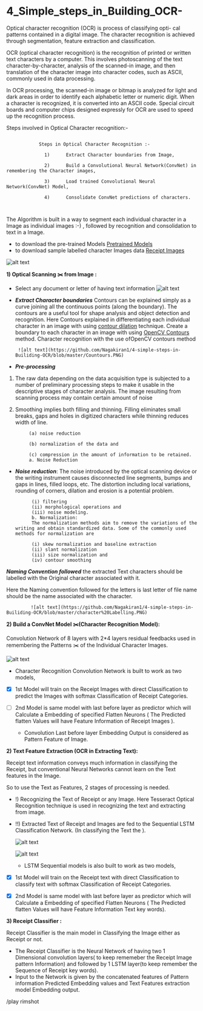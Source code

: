 # 4_Simple_steps_in_Building_OCR-
Optical character recognition (OCR) is process of classifying opti- cal patterns contained in a digital image. The character recognition is achieved through segmentation, feature extraction and classification.

OCR (optical character recognition) is the recognition of printed or written text characters by a computer. This involves photoscanning of the text character-by-character, analysis of the scanned-in image, and then translation of the character image into character codes, such as ASCII, commonly used in data processing.

In OCR processing, the scanned-in image or bitmap is analyzed for light and dark areas in order to identify each alphabetic letter or numeric digit. When a character is recognized, it is converted into an ASCII code. Special circuit boards and computer chips designed expressly for OCR are used to speed up the recognition process.


Steps involved in Optical Character recognition:-
```

            Steps in Optical Character Recognition :-

              1)      Extract Character boundaries from Image,

              2)      Build a Convolutional Neural Network(ConvNet) in remembering the Character images,

              3)      Load trained Convolutional Neural Network(ConvNet) Model,
              
              4)      Consolidate ConvNet predictions of characters.



```

The Algorithm is built in a way to segment each individual character in a Image as individual images :-) , followed by recognition and consolidation to text in a Image.

 - to download the pre-trained Models [Pretrained Models](https://drive.google.com/file/d/1ckskSVzzFpkaMO7VyTZo0fz_m32q_S_C/view?usp=sharing)
 - to download sample labelled character Images data [Receipt Images](https://drive.google.com/drive/folders/1q4PjRX121lj6BGDAhnM8fh1TiC78-ylO?usp=sharing)


![alt text](https://github.com/Nagakiran1/4-simple-steps-in-Builiding-OCR/blob/master/OCR_Algorithm.PNG)


**1) Optical Scanning :scissors: from Image :**

 - Select any document or letter of having text information 
 ![alt text](https://github.com/Nagakiran1/4-simple-steps-in-Builiding-OCR/blob/master/sample.jpg) 
 -  ***Extract Character boundaries***
             Contours can be explained simply as a curve joining all the continuous points (along the boundary). The contours are a useful tool for shape analysis and object detection and recognition. Here Contours explained in differentiating each individual character in an image with using [contour dilation](https://docs.opencv.org/trunk/d9/d61/tutorial_py_morphological_ops.html) technique.
             Create a boundary to each character in an image with using [OpenCV Contours](https://docs.opencv.org/3.3.0/dd/d49/tutorial_py_contour_features.html) method. 
             Character recognition with the use ofOpenCV contours method
             
         ![alt text](https://github.com/Nagakiran1/4-simple-steps-in-Builiding-OCR/blob/master/Countours.PNG)





- ***Pre-processing***
1) The raw data depending on the data acquisition type is subjected to a number of preliminary processing steps to make it usable in the descriptive stages of character analysis. The image resulting from scanning process may contain certain amount of noise

2) Smoothing implies both filling and thinning. Filling eliminates small breaks, gaps and holes in digitized characters while thinning reduces width of line.

            (a) noise reduction

            (b) normalization of the data and

            (c) compression in the amount of information to be retained.
            a. Noise Reduction
- ***Noise reduction***: The noise introduced by the optical scanning device or the writing instrument causes disconnected line segments, bumps and gaps in lines, filled loops, etc. The distortion including local variations, rounding of corners, dilation and erosion is a potential problem.

            (i) filtering
            (ii) morphological operations and 
            (iii) noise modeling.
            b. Normalization:
            The normalization methods aim to remove the variations of the writing and obtain standardized data. Some of the commonly used methods for normalization are

            (i) skew normalization and baseline extraction
            (ii) slant normalization 
            (iii) size normalization and 
            (iv) contour smoothing


***Naming Convention followed***
the extracted Text characters should be labelled with the Original character associated with it.

Here the Naming convention followed for the letters is last letter of file name should be the name associated with the character.
             
             ![alt text](https://github.com/Nagakiran1/4-simple-steps-in-Builiding-OCR/blob/master/character%20Labelling.PNG)
 
 
 
 
**2) Build a ConvNet Model  :scissors:(Character Recognition Model):**


  Convolution Network of 8 layers with 2\*4 layers residual feedbacks used in remembering the Patterns  :scissors: of the Individual Character Images.
  
 
  ![alt text](https://github.com/Nagakiran1/Receipt_Image_Classification-/blob/master/ConvNet1.png)
  
  - Character Recognition Convolution Network is built to work as two models, 

- [x] 1st Model will train on the Receipt Images with direct Classification to predict the Images with softmax Classification of Receipt Categories.
- [ ] 2nd Model is same model with last before layer as predictor which will Calculate a Embedding of specified Flatten Neurons ( The Predicted flatten Values will have Feature Information of Receipt Images ).
            
  - Convolution Last before layer Embedding Output is considered as Pattern Feature of Image.

**2) Text Feature Extraction (OCR in Extracting Text):**

Receipt text information conveys much information in classifying the Receipt, but conventional Neural Networks cannot learn on the Text features in the Image. 

So to use the Text as Features, 2 stages of processing is needed.

- !) Recognizing the Text of Receipt or any Image. Here Tesseract Optical Recognition technique is used in recognizing the text and extracting from image.
- !!) Extracted Text of Receipt and Images are fed to the Sequential LSTM Classification Network. (In classifying the Text the ).

  ![alt text](https://github.com/Nagakiran1/Receipt_Image_Classification-/blob/master/OpticalCharacterRecognition.jpg)
  
  
  ![alt text](https://github.com/Nagakiran1/Receipt_Image_Classification-/blob/master/Models/BindingBox3.jpg)

  - LSTM Sequential models is also built to work as two models, 

- [x] 1st Model will train on the Receipt text with direct Classification to classify text with softmax Classification of Receipt Categories.
- [x] 2nd Model is same model with last before layer as predictor which will Calculate a Embedding of specified Flatten Neurons ( The Predicted flatten Values will have Feature Information Text key words).
            
            
            
**3) Receipt Classifier :**

Receipt Classifier is the main model in Classifying the Image either as Receipt or not.

- The Receipt Classifier is the Neural Network of having two 1 Dimensional convolution layers( to keep rememeber the Receipt Image pattern Information) and followed by 1 LSTM layer(to keep remember the Sequence of Receipt key words). 
- Input to the Network is given by the concatenated features of Pattern information Predicted Embedding values and Text Features extraction model Embedding output.

/play rimshot
